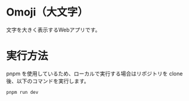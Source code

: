 # Omoji（大文字）

文字を大きく表示するWebアプリです。

# 実行方法

pnpm を使用しているため、ローカルで実行する場合はリポジトリを clone 後、以下のコマンドを実行します。

`pnpm run dev`

